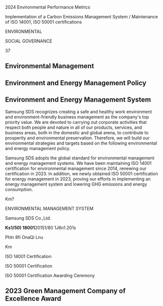 2024 Environmental Performance Metrics

Implementation of a Carbon Emissions Management System / Maintenance of ISO 14001, ISO 50001 certifications

ENVIRONMENTAL

SOCIAL GOVERNANCE

37

## **Environmental Management**

## **Environment and Energy Management Policy**

## **Environment and Energy Management System**

Samsung SDS recognizes creating a safe and healthy work environment and environment-friendly business management as the company's top priority value. We are devoted to carrying out corporate activities that respect both people and nature in all of our products, services, and business areas, both in the domestic and global arena, to contribute to prosperity and environmental preservation. Therefore, we will build our environmental strategies and targets based on the following environmental and energy management policy.

Samsung SDS adopts the global standard for environmental management and energy management systems. We have been maintaining ISO 14001 certification for environmental management since 2014, renewing our certification in 2023. In addition, we newly obtained ISO 50001 certification for energy management in 2023, proving our efforts in implementing an energy management system and lowering GHG emissions and energy consumption.

Km?

ENVIRONMENTAL MANAGEMENT SYSTEM

Samsung SDS Co.,Ltd.

**Ks1/50) 18001**20151/80 1J6n1.201s

Phln 8fi OnaQi Lnu

Km

ISO 14001 Certification

ISO 50001 Certification

ISO 50001 Certification Awarding Ceremony

## **2023 Green Management Company of Excellence Award**